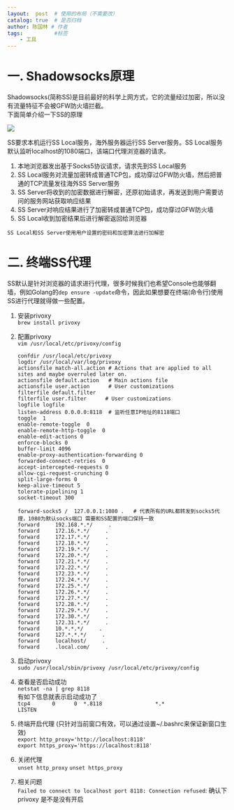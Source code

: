 ```yaml
---
layout:  post  # 使用的布局（不需要改）
catalog: true  # 是否归档
author: 陈国林 # 作者
tags:          #标签
    - 工具
---
```


# 一. Shadowsocks原理
Shadowsocks(简称SS)是目前最好的科学上网方式，它的流量经过加密，所以没有流量特征不会被GFW防火墙拦截。  
下面简单介绍一下SS的原理

![](https://github.com/chenguolin/chenguolin.github.io/blob/master/data/image/what-is-shadowsocks.png?raw=true)

SS要求本机运行SS Local服务，海外服务器运行SS Server服务。SS Local服务默认监听localhost的1080端口，该端口代理浏览器的请求。

1. 本地浏览器发出基于Socks5协议请求，请求先到SS Local服务
2. SS Local服务对流量加密转成普通TCP包，成功穿过GFW防火墙，然后把普通的TCP流量发往海外SS Server服务
3. SS Server将收到的加密数据进行解密，还原初始请求，再发送到用户需要访问的服务网站获取响应结果
4. SS Server对响应结果进行了加密转成普通TCP包，成功穿过GFW防火墙
5. SS Local收到加密结果后进行解密返回给浏览器

`SS Local和SS Server使用用户设置的密码和加密算法进行加解密`

# 二. 终端SS代理
SS默认是针对浏览器的请求进行代理，很多时候我们也希望Console也能够翻墙，例如Golang的`dep ensure -update`命令，因此如果想要在终端(命令行)使用SS进行代理就得做一些配置。

1. 安装privoxy  
   `brew install privoxy`
   
2. 配置privoxy  
   `vim /usr/local/etc/privoxy/config`  
   ```
   confdir /usr/local/etc/privoxy
   logdir /usr/local/var/log/privoxy
   actionsfile match-all.action # Actions that are applied to all sites and maybe overruled later on.
   actionsfile default.action   # Main actions file
   actionsfile user.action      # User customizations
   filterfile default.filter
   filterfile user.filter      # User customizations
   logfile logfile
   listen-address 0.0.0.0:8118  # 监听任意IP地址的8118端口
   toggle  1
   enable-remote-toggle  0
   enable-remote-http-toggle  0
   enable-edit-actions 0
   enforce-blocks 0
   buffer-limit 4096
   enable-proxy-authentication-forwarding 0
   forwarded-connect-retries  0
   accept-intercepted-requests 0
   allow-cgi-request-crunching 0
   split-large-forms 0
   keep-alive-timeout 5
   tolerate-pipelining 1
   socket-timeout 300

   forward-socks5 /  127.0.0.1:1080 .   # 代表所有的URL都转发到socks5代理，1080为默认socks端口 需要和SS配置的端口保持一致
   forward     192.168.*.*/     .
   forward     172.16.*.*/     .
   forward     172.17.*.*/     .
   forward     172.18.*.*/     .
   forward     172.19.*.*/     .
   forward     172.20.*.*/     .
   forward     172.21.*.*/     .
   forward     172.22.*.*/     .
   forward     172.23.*.*/     .
   forward     172.24.*.*/     .
   forward     172.25.*.*/     .
   forward     172.26.*.*/     .
   forward     172.27.*.*/     .
   forward     172.28.*.*/     .
   forward     172.29.*.*/     .
   forward     172.30.*.*/     .
   forward     172.31.*.*/     .
   forward     10.*.*.*/     .
   forward     127.*.*.*/     .
   forward     localhost/     .
   forward     .local.com/     .
   ```

3. 启动privoxy  
   `sudo /usr/local/sbin/privoxy /usr/local/etc/privoxy/config`
   
4. 查看是否启动成功  
   `netstat -na | grep 8118`  
   有如下信息就表示启动成功了  
   `tcp4       0      0  *.8118                 *.*                    LISTEN`
   
5. 终端开启代理 (只针对当前窗口有效，可以通过设置~/.bashrc来保证新窗口生效)    
   `export http_proxy='http://localhost:8118'`  
   `export https_proxy='https://localhost:8118'`
   
6. 关闭代理   
   `unset http_proxy`
   `unset https_proxy`
      
7. 相关问题  
   `Failed to connect to localhost port 8118: Connection refused`: 确认下 privoxy 是不是没有开启

